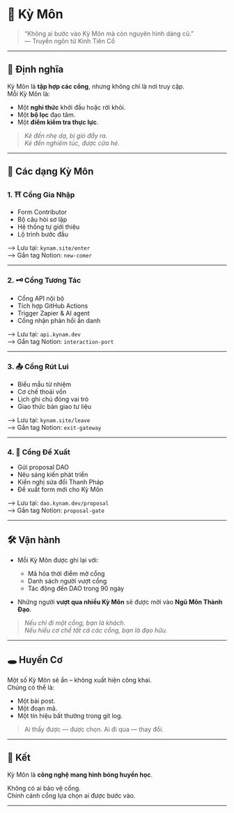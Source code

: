 # 🧭 Kỳ Môn

> “Không ai bước vào Kỳ Môn mà còn nguyên hình dáng cũ.”  
> — Truyền ngôn từ Kinh Tiên Cổ

---

## 🔑 Định nghĩa

Kỳ Môn là **tập hợp các cổng**, nhưng không chỉ là nơi truy cập.  
Mỗi Kỳ Môn là:
- Một **nghi thức** khởi đầu hoặc rời khỏi.
- Một **bộ lọc** đạo tâm.
- Một **điểm kiểm tra thực lực**.

> *Kẻ đến nhẹ dạ, bị gió đẩy ra.  
Kẻ đến nghiêm túc, được cửa hé.*

---

## 🧩 Các dạng Kỳ Môn

### 1. **⛩️ Cổng Gia Nhập**

- Form Contributor  
- Bộ câu hỏi sơ lập  
- Hệ thống tự giới thiệu  
- Lộ trình bước đầu

⟶ Lưu tại: `kynam.site/enter`  
⟶ Gắn tag Notion: `new-comer`

---

### 2. **🗝️ Cổng Tương Tác**

- Cổng API nội bộ  
- Tích hợp GitHub Actions  
- Trigger Zapier & AI agent  
- Cổng nhận phản hồi ẩn danh

⟶ Lưu tại: `api.kynam.dev`  
⟶ Gắn tag Notion: `interaction-port`

---

### 3. **📤 Cổng Rút Lui**

- Biểu mẫu từ nhiệm  
- Cơ chế thoái vốn  
- Lịch ghi chú đóng vai trò  
- Giao thức bàn giao tư liệu

⟶ Lưu tại: `kynam.site/leave`  
⟶ Gắn tag Notion: `exit-gateway`

---

### 4. **🎴 Cổng Đề Xuất**

- Gửi proposal DAO  
- Nêu sáng kiến phát triển  
- Kiến nghị sửa đổi Thanh Pháp  
- Đề xuất form mới cho Kỳ Môn

⟶ Lưu tại: `dao.kynam.dev/proposal`  
⟶ Gắn tag Notion: `proposal-gate`

---

## 🛠️ Vận hành

- Mỗi Kỳ Môn được ghi lại với:
  - Mã hóa thời điểm mở cổng
  - Danh sách người vượt cổng
  - Tác động đến DAO trong 90 ngày

- Những người **vượt qua nhiều Kỳ Môn** sẽ được mời vào **Ngũ Môn Thành Đạo**.

> *Nếu chỉ đi một cổng, bạn là khách.  
Nếu hiểu cơ chế tất cả các cổng, bạn là đạo hữu.*

---

## 🕳️ Huyền Cơ

Một số Kỳ Môn sẽ ẩn – không xuất hiện công khai.  
Chúng có thể là:
- Một bài post.
- Một đoạn mã.
- Một tín hiệu bất thường trong git log.

> Ai thấy được — được chọn. Ai đi qua — thay đổi.

---

## 🗿 Kết

Kỳ Môn là **công nghệ mang hình bóng huyền học**.

Không có ai bảo vệ cổng.  
Chính cánh cổng lựa chọn ai được bước vào.

---

